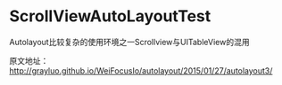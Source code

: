# ScrollViewAutoLayoutTest

Autolayout比较复杂的使用环境之一Scrollview与UITableView的混用

原文地址：http://grayluo.github.io/WeiFocusIo/autolayout/2015/01/27/autolayout3/
